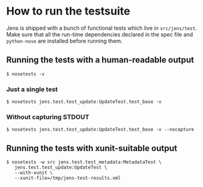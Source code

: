 # How to run the testsuite

Jens is shipped with a bunch of functional tests which live in `src/jens/test`.
Make sure that all the run-time dependencies declared in the spec file and
`python-nose` are installed before running them.

## Running the tests with a human-readable output

```
$ nosetests -v
```

### Just a single test

```
$ nosetests jens.test.test_update:UpdateTest.test_base -v
```

### Without capturing STDOUT

```
$ nosetests jens.test.test_update:UpdateTest.test_base -v --nocapture
```

## Running the tests with xunit-suitable output


```
$ nosetests -w src jens.test.test_metadata:MetadataTest \
   jens.test.test_update:UpdateTest \
   --with-xunit \
   --xunit-file=/tmp/jens-test-results.xml
```
